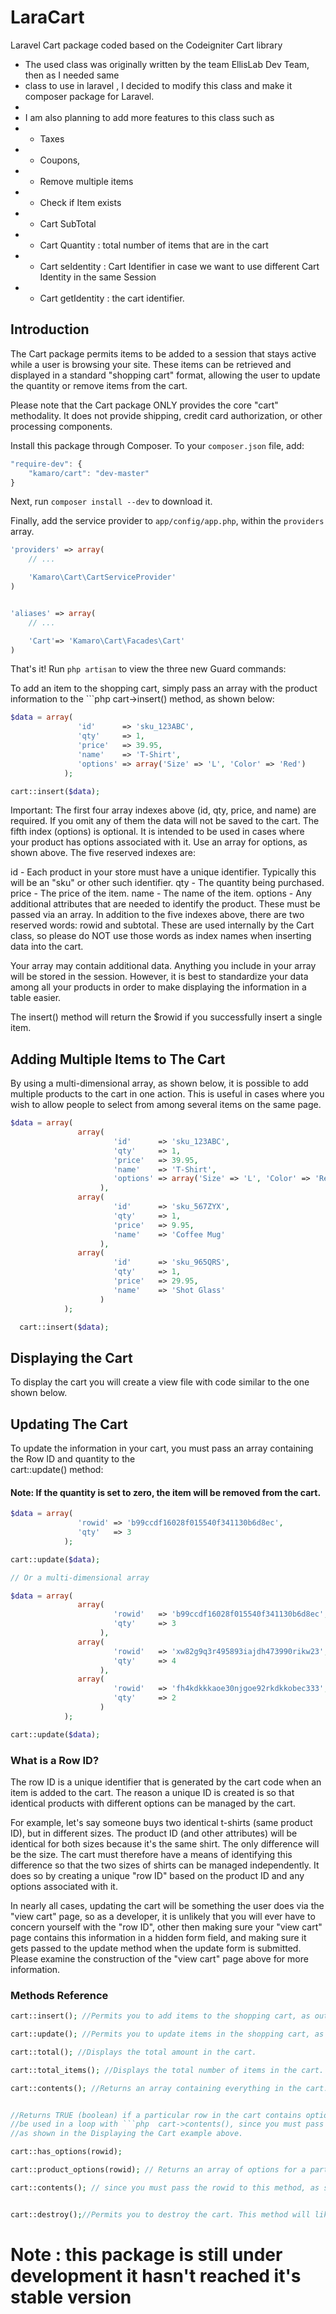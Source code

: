 LaraCart
========

Laravel Cart package coded based on the Codeigniter Cart library

 * The used class was originally written by the team EllisLab Dev Team, then as I needed same 
 * class to use in laravel , I decided to modify this class and make it composer package for Laravel.
 *
 * I am also planning to add more features to this class such as
 * - Taxes 
 * - Coupons,
 * - Remove multiple items 
 * - Check if Item exists
 * - Cart SubTotal
 * - Cart Quantity : total number of items that are in the cart
 * - Cart seIdentity : Cart Identifier in case we want to use different Cart Identity in the same Session
 * - Cart getIdentity : the cart identifier.

## Introduction

The Cart package permits items to be added to a session that stays active while a user is browsing your site. These items can be retrieved and displayed in a standard "shopping cart" format, allowing the user to update the quantity or remove items from the cart.

Please note that the Cart package ONLY provides the core "cart" methodality. It does not provide shipping, credit card authorization, or other processing components.

Install this package through Composer. To your `composer.json` file, add:

```js
"require-dev": {
	"kamaro/cart": "dev-master"
}
```

Next, run `composer install --dev` to download it.

Finally, add the service provider to `app/config/app.php`, within the `providers` array.

```php
'providers' => array(
	// ...

	'Kamaro\Cart\CartServiceProvider'
)


'aliases' => array(
	// ...

	'Cart'=> 'Kamaro\Cart\Facades\Cart'
)
```

That's it! Run `php artisan` to view the three new Guard commands:

To add an item to the shopping cart, simply pass an array with the product information to the ```php  cart->insert() method, as shown below:

```php  
$data = array(
               'id'      => 'sku_123ABC',
               'qty'     => 1,
               'price'   => 39.95,
               'name'    => 'T-Shirt',
               'options' => array('Size' => 'L', 'Color' => 'Red')
            );

cart::insert($data);

```

Important: The first four array indexes above (id, qty, price, and name) are required. If you omit any of them the data will not be saved to the cart. The fifth index (options) is optional. It is intended to be used in cases where your product has options associated with it. Use an array for options, as shown above.
The five reserved indexes are:

id - Each product in your store must have a unique identifier. Typically this will be an "sku" or other such identifier.
qty - The quantity being purchased.
price - The price of the item.
name - The name of the item.
options - Any additional attributes that are needed to identify the product. These must be passed via an array.
In addition to the five indexes above, there are two reserved words: rowid and subtotal. These are used internally by the Cart class, so please do NOT use those words as index names when inserting data into the cart.

Your array may contain additional data. Anything you include in your array will be stored in the session. However, it is best to standardize your data among all your products in order to make displaying the information in a table easier.

The insert() method will return the $rowid if you successfully insert a single item.

## Adding Multiple Items to The Cart

By using a multi-dimensional array, as shown below, it is possible to add multiple products to the cart in one action. This is useful in cases where you wish to allow people to select from among several items on the same page.

```php  
$data = array(
               array(
                       'id'      => 'sku_123ABC',
                       'qty'     => 1,
                       'price'   => 39.95,
                       'name'    => 'T-Shirt',
                       'options' => array('Size' => 'L', 'Color' => 'Red')
                    ),
               array(
                       'id'      => 'sku_567ZYX',
                       'qty'     => 1,
                       'price'   => 9.95,
                       'name'    => 'Coffee Mug'
                    ),
               array(
                       'id'      => 'sku_965QRS',
                       'qty'     => 1,
                       'price'   => 29.95,
                       'name'    => 'Shot Glass'
                    )
            );

  cart::insert($data);
```

## Displaying the Cart

To display the cart you will create a view file with code similar to the one shown below.



## Updating The Cart

To update the information in your cart, you must pass an array containing the Row ID and quantity to the   
cart::update() method:

#### Note: If the quantity is set to zero, the item will be removed from the cart.

```php
$data = array(
               'rowid' => 'b99ccdf16028f015540f341130b6d8ec',
               'qty'   => 3
            );

cart::update($data); 

// Or a multi-dimensional array

$data = array(
               array(
                       'rowid'   => 'b99ccdf16028f015540f341130b6d8ec',
                       'qty'     => 3
                    ),
               array(
                       'rowid'   => 'xw82g9q3r495893iajdh473990rikw23',
                       'qty'     => 4
                    ),
               array(
                       'rowid'   => 'fh4kdkkkaoe30njgoe92rkdkkobec333',
                       'qty'     => 2
                    )
            );

cart::update($data);
```

### What is a Row ID?  

The row ID is a unique identifier that is generated by the cart code when an item is added to the cart. 
The reason a unique ID is created is so that identical products with different options can be managed by
 the cart.

For example, let's say someone buys two identical t-shirts (same product ID), but in different sizes. 
The product ID (and other attributes) will be identical for both sizes because it's the same shirt. 
The only difference will be the size. The cart must therefore have a means of identifying this difference so that the two sizes of shirts
 can be managed independently.
 It does so by creating a unique "row ID" based on the product ID and any options associated with it.

In nearly all cases, updating the cart will be something the user does via the "view cart" page,
so as a developer, it is unlikely that you will ever have to concern yourself with the "row ID",
other then making sure your "view cart" page contains this information in a hidden form field,
and making sure it gets passed to the update method when the update form is submitted. 
Please examine the construction of the "view cart" page above for more information.

 

### Methods Reference

```php  
cart::insert(); //Permits you to add items to the shopping cart, as outlined above.
```

```php  
cart::update(); //Permits you to update items in the shopping cart, as outlined above.
```


```php  
cart::total(); //Displays the total amount in the cart.
```

```php  
cart::total_items(); //Displays the total number of items in the cart.
```

```php  
cart::contents(); //Returns an array containing everything in the cart.
```


```php  

//Returns TRUE (boolean) if a particular row in the cart contains options. This method is designed to 
//be used in a loop with ```php  cart->contents(), since you must pass the rowid to this method, 
//as shown in the Displaying the Cart example above.

cart::has_options(rowid);
```


```php  
cart::product_options(rowid); // Returns an array of options for a particular product. This method is designed to be used in a loop with 
```

```php  
cart::contents(); // since you must pass the rowid to this method, as shown in the Displaying the Cart example above.
```

```php  

cart::destroy();//Permits you to destroy the cart. This method will likely be called when you are finished processing the customer's order.

```


Note : this package is still under development it hasn't reached it's stable version
====